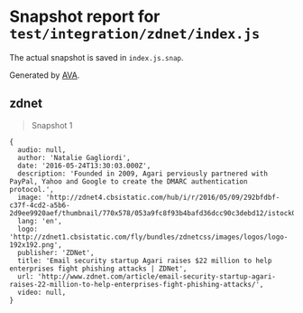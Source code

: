 # Snapshot report for `test/integration/zdnet/index.js`

The actual snapshot is saved in `index.js.snap`.

Generated by [AVA](https://avajs.dev).

## zdnet

> Snapshot 1

    {
      audio: null,
      author: 'Natalie Gagliordi',
      date: '2016-05-24T13:30:03.000Z',
      description: 'Founded in 2009, Agari perviously partnered with PayPal, Yahoo and Google to create the DMARC authentication protocol.',
      image: 'http://zdnet4.cbsistatic.com/hub/i/r/2016/05/09/292bfdbf-c37f-4cd2-a5b6-2d9ee9920aef/thumbnail/770x578/053a9fc8f93b4bafd36dcc90c3debd12/istock000074135653medium.jpg',
      lang: 'en',
      logo: 'http://zdnet1.cbsistatic.com/fly/bundles/zdnetcss/images/logos/logo-192x192.png',
      publisher: 'ZDNet',
      title: 'Email security startup Agari raises $22 million to help enterprises fight phishing attacks | ZDNet',
      url: 'http://www.zdnet.com/article/email-security-startup-agari-raises-22-million-to-help-enterprises-fight-phishing-attacks/',
      video: null,
    }

